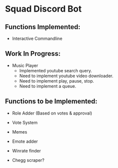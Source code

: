 # Squad Discord Bot

## Functions Implemented:

- Interactive Commandline

## Work In Progress:

- Music Player
  - Implemented youtube search query.
  - Need to implement youtube video downloader.
  - Need to implement play, pause, stop.
  - Need to implement a queue.

## Functions to be Implemented:

- Role Adder (Based on votes & approval)

- Vote System

- Memes

- Emote adder

- Winrate finder

- Chegg scraper?
